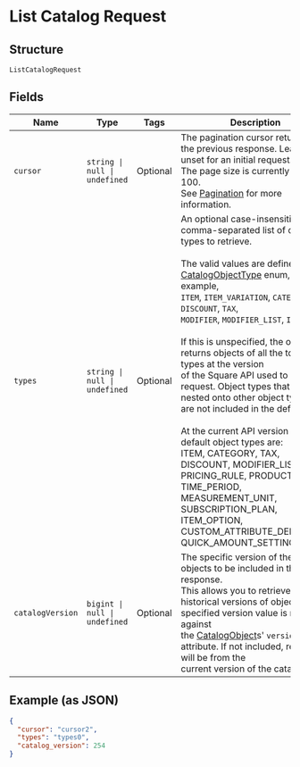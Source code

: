 
# List Catalog Request

## Structure

`ListCatalogRequest`

## Fields

| Name | Type | Tags | Description |
|  --- | --- | --- | --- |
| `cursor` | `string \| null \| undefined` | Optional | The pagination cursor returned in the previous response. Leave unset for an initial request.<br/>The page size is currently set to be 100.<br/>See [Pagination](https://developer.squareup.com/docs/build-basics/common-api-patterns/pagination) for more information. |
| `types` | `string \| null \| undefined` | Optional | An optional case-insensitive, comma-separated list of object types to retrieve.<br/><br/>The valid values are defined in the [CatalogObjectType](entity:CatalogObjectType) enum, for example,<br/>`ITEM`, `ITEM_VARIATION`, `CATEGORY`, `DISCOUNT`, `TAX`,<br/>`MODIFIER`, `MODIFIER_LIST`, `IMAGE`, etc.<br/><br/>If this is unspecified, the operation returns objects of all the top level types at the version<br/>of the Square API used to make the request. Object types that are nested onto other object types<br/>are not included in the defaults.<br/><br/>At the current API version the default object types are:<br/>ITEM, CATEGORY, TAX, DISCOUNT, MODIFIER_LIST,<br/>PRICING_RULE, PRODUCT_SET, TIME_PERIOD, MEASUREMENT_UNIT,<br/>SUBSCRIPTION_PLAN, ITEM_OPTION, CUSTOM_ATTRIBUTE_DEFINITION, QUICK_AMOUNT_SETTINGS. |
| `catalogVersion` | `bigint \| null \| undefined` | Optional | The specific version of the catalog objects to be included in the response.<br/>This allows you to retrieve historical versions of objects. The specified version value is matched against<br/>the [CatalogObject](../models/catalog-object.md)s' `version` attribute.  If not included, results will be from the<br/>current version of the catalog. |

## Example (as JSON)

```json
{
  "cursor": "cursor2",
  "types": "types0",
  "catalog_version": 254
}
```


